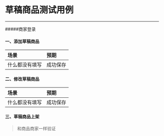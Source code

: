 # 草稿商品测试用例

---
#####商家登录
#### 一、添加草稿商品

| 场景| 预期| 
| :--- | :--- | 
| 什么都没有填写| 成功保存 | 
#### 二、修改草稿商品

| 场景| 预期| 
| :--- | :--- | 
| 什么都没有填写| 成功保存 | 
#### 三、草稿商品上架
> 和商品商家一样验证








